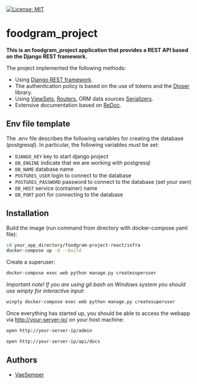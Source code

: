 [![License: MIT](https://img.shields.io/badge/License-MIT-yellow.svg)](https://opensource.org/licenses/MIT)


# foodgram_project

**This is an foodgram_project application that provides a REST API based on the
Django REST framework.**

The project implemented the following methods:

* Using [Django REST framework][drf].
* The authentication policy is based on the use of tokens and the [Djoser][djoser] library.
* Using [ViewSets][viewsets], [Routers][routers], ORM data sources [Serializers][serializers].
* Extensive documentation based on [ReDoc][redoc].

## Env file template

The .env file describes the following variables for creating the database
(postgresql). In particular, the following variables _must_ be set:

- `DJANGO_KEY` key to start django project
- `DB_ENGINE` indicate that we are working with postgresql
- `DB_NAME` database name
- `POSTGRES_USER` login to connect to the database
- `POSTGRES_PASSWORD` password to connect to the database (set your own)
- `DB_HOST` service (container) name
- `DB_PORT` port for connecting to the database

## Installation

Build the image (run command from directory with docker-compose.yaml file):

```bash
cd your_app_directory/foodgram-project-react/infra
docker-compose up -d --build
```

Create a superuser:

```bash
docker-compose exec web python manage.py createsuperuser
```

_Important note! If you are using git bash on Windows system you should use winpty for interactive input:_

```bash
winpty docker-compose exec web python manage.py createsuperuser
```

Once everything has started up, you should be able to access the webapp via
[http://your-server-ip/](http://localhost/) on your host machine:

```bash
open http://your-server-ip/admin
```

```bash
open http://your-server-ip/api/docs
```

## Authors
- [VaeSemper](https://github.com/VaeSemper)


[//]: # (Link section not showing up when reading the README.)

[drf]: https://www.django-rest-framework.org/
[Djoser]: https://djoser.readthedocs.io/en/latest/index.html
[serializers]: https://www.django-rest-framework.org/api-guide/serializers/#modelserializer
[viewsets]: https://www.django-rest-framework.org/api-guide/viewsets/#viewsets
[routers]: https://www.django-rest-framework.org/api-guide/routers/
[redoc]: https://redocly.github.io/redoc/
